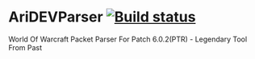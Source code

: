 AriDEVParser    [![Build status](https://ci.appveyor.com/api/projects/status/d59oxdh1jtwqw06l)](https://ci.appveyor.com/project/AriDEV/aridevparser)
============


World Of Warcraft Packet Parser For Patch 6.0.2(PTR) - Legendary Tool From Past
